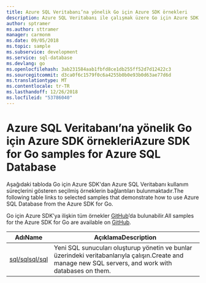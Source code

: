```yaml
---
title: Azure SQL Veritabanı’na yönelik Go için Azure SDK örnekleri
description: Azure SQL Veritabanı ile çalışmak üzere Go için Azure SDK’dan seçilen örnekler.
author: sptramer
ms.author: sttramer
manager: carmonm
ms.date: 09/05/2018
ms.topic: sample
ms.subservice: development
ms.service: sql-database
ms.devlang: go
ms.openlocfilehash: 3ab231584aab1fbfd8ce1db255ff52d7d12422c3
ms.sourcegitcommit: d3ca0f6c1579f0c6a4255b0b0e93b0d63ae77d6d
ms.translationtype: MT
ms.contentlocale: tr-TR
ms.lasthandoff: 12/26/2018
ms.locfileid: "53786040"
---
```

# <a name="azure-sdk-for-go-samples-for-azure-sql-database"></a><span data-ttu-id="05c8a-103">Azure SQL Veritabanı’na yönelik Go için Azure SDK örnekleri</span><span class="sxs-lookup"><span data-stu-id="05c8a-103">Azure SDK for Go samples for Azure SQL Database</span></span>

<span data-ttu-id="05c8a-104">Aşağıdaki tabloda Go için Azure SDK'dan Azure SQL Veritabanı kullanım süreçlerini gösteren seçilmiş örneklerin bağlantıları bulunmaktadır.</span><span class="sxs-lookup"><span data-stu-id="05c8a-104">The following table links to selected samples that demonstrate how to use Azure SQL Database from the Azure SDK for Go.</span></span>

<span data-ttu-id="05c8a-105">Go için Azure SDK’ya ilişkin tüm örnekler [GitHub](https://github.com/Azure-Samples/azure-sdk-for-go-samples)’da bulunabilir.</span><span class="sxs-lookup"><span data-stu-id="05c8a-105">All samples for the Azure SDK for Go are available on [GitHub](https://github.com/Azure-Samples/azure-sdk-for-go-samples).</span></span>

| <span data-ttu-id="05c8a-106">Adı</span><span class="sxs-lookup"><span data-stu-id="05c8a-106">Name</span></span> | <span data-ttu-id="05c8a-107">Açıklama</span><span class="sxs-lookup"><span data-stu-id="05c8a-107">Description</span></span> |
|------|-------------|
| [<span data-ttu-id="05c8a-108">sql/sql</span><span class="sxs-lookup"><span data-stu-id="05c8a-108">sql/sql</span></span>](https://github.com/Azure-Samples/azure-sdk-for-go-samples/blob/master/sql/sql.go) | <span data-ttu-id="05c8a-109">Yeni SQL sunucuları oluşturup yönetin ve bunlar üzerindeki veritabanlarıyla çalışın.</span><span class="sxs-lookup"><span data-stu-id="05c8a-109">Create and manage new SQL servers, and work with databases on them.</span></span> |
